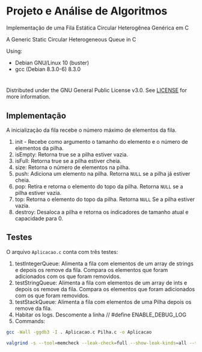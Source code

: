# Projeto e Análise de Algoritmos


Implementação de uma Fila Estática Circular Heterogênea Genérica em C


A Generic Static Circular Heterogeneous Queue in C

Using:
- Debian GNU/Linux 10 (buster)
- gcc (Debian 8.3.0-6) 8.3.0

#

Distributed under the GNU General Public License v3.0. See [LICENSE](../LICENSE) for more information.

## Implementação

A inicialização da fila recebe o número máximo de elementos da fila.  

1. init - Recebe como argumento o tamanho do elemento e o número de elementos da pilha.
2. isEmpty: Retorna true se a pilha estiver vazia.
3. isFull: Retorna true se a pilha estiver cheia.
4. size: Retorna o número de elementos na pilha.
5. push: Adiciona um elemento na pilha. Retorna `NULL` se a pilha já estiver cheia.
6. pop: Retira e retorna o elemento do topo da pilha. Retorna `NULL` se a pilha estiver vazia.
7. top: Retorna o elemento do topo da pilha. Retorna `NULL` Se a pilha estiver vazia.
8. destroy: Desaloca a pilha e retorna os indicadores de tamanho atual e capacidade para 0.

## Testes

O arquivo `Aplicacao.c` conta com três testes:

1. testIntegerQueue: Alimenta a fila com elementos de um array de strings e depois os remove da fila. Compara os elementos que foram adicionados com os que foram removidos.
2. testStringQueue: Alimenta a fila com elementos de um array de ints e depois os remove da fila. Compara os elementos que foram adicionados com os que foram removidos.
3. testStackQueue: Alimenta a fila com elementos de uma Pilha depois os remove da fila.
5. Habitar os logs. Descomente a linha  // #define ENABLE_DEBUG_LOG  
6. Commands:


```sh
gcc -Wall -ggdb3 -I . Aplicacao.c Pilha.c -o Aplicacao

valgrind -s --tool=memcheck --leak-check=full --show-leak-kinds=all --track-origins=yes --verbose  ./Aplicacao
```
